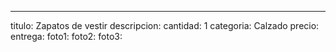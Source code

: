 ---
titulo: Zapatos de vestir
descripcion: 
cantidad: 1
categoria: Calzado
precio: 
entrega: 
foto1: 
foto2: 
foto3: 
